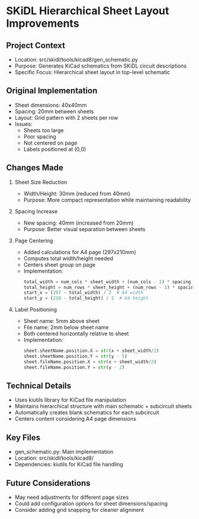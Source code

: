 # SKiDL Hierarchical Sheet Layout Improvements

## Project Context
- Location: src/skidl/tools/kicad8/gen_schematic.py
- Purpose: Generates KiCad schematics from SKiDL circuit descriptions
- Specific Focus: Hierarchical sheet layout in top-level schematic

## Original Implementation
- Sheet dimensions: 40x40mm
- Spacing: 20mm between sheets
- Layout: Grid pattern with 2 sheets per row
- Issues:
  - Sheets too large
  - Poor spacing
  - Not centered on page
  - Labels positioned at (0,0)

## Changes Made
1. Sheet Size Reduction
   - Width/Height: 30mm (reduced from 40mm)
   - Purpose: More compact representation while maintaining readability

2. Spacing Increase
   - New spacing: 40mm (increased from 20mm)
   - Purpose: Better visual separation between sheets

3. Page Centering
   - Added calculations for A4 page (297x210mm)
   - Computes total width/height needed
   - Centers sheet group on page
   - Implementation:
     ```python
     total_width = num_cols * sheet_width + (num_cols - 1) * spacing
     total_height = num_rows * sheet_height + (num_rows - 1) * spacing
     start_x = (297 - total_width) / 2  # A4 width
     start_y = (210 - total_height) / 2  # A4 height
     ```

4. Label Positioning
   - Sheet name: 5mm above sheet
   - File name: 2mm below sheet name
   - Both centered horizontally relative to sheet
   - Implementation:
     ```python
     sheet.sheetName.position.X = str(x + sheet_width/2)
     sheet.sheetName.position.Y = str(y - 5)
     sheet.fileName.position.X = str(x + sheet_width/2)
     sheet.fileName.position.Y = str(y - 2)
     ```

## Technical Details
- Uses kiutils library for KiCad file manipulation
- Maintains hierarchical structure with main schematic + subcircuit sheets
- Automatically creates blank schematics for each subcircuit
- Centers content considering A4 page dimensions

## Key Files
- gen_schematic.py: Main implementation
- Location: src/skidl/tools/kicad8/
- Dependencies: kiutils for KiCad file handling

## Future Considerations
- May need adjustments for different page sizes
- Could add configuration options for sheet dimensions/spacing
- Consider adding grid snapping for cleaner alignment
